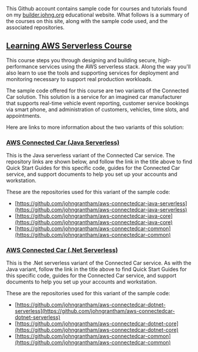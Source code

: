 This Github account contains sample code for courses and tutorials found on my [builder.johng.org](https://builder.johng.org) educational website. What follows is a summary of the courses on this site, along with the sample code used, and the associated repositories.

## [Learning AWS Serverless Course](https://builder.johng.org/courses/learning-aws-serverless)

This course steps you through designing and building secure, high-performance services using the AWS serverless stack. Along the way you'll also learn to use the tools and supporting services for deployment and monitoring necessary to support real production workloads. 

The sample code offered for this course are two variants of the Connected Car solution. This solution is a service for an imagined car manufacturer that supports real-time vehicle event reporting, customer service bookings via smart phone, and administration of customers, vehicles, time slots, and appointments.

Here are links to more information about the two variants of this solution:

### [AWS Connected Car (Java Serverless)](https://builder.johng.org/code/aws-connected-car-java-serverless)

This is the Java serverless variant of the Connected Car service. The repository links are shown below, and follow the link in the title above to find Quick Start Guides for this specific code, guides for the Connected Car service, and support documents to help you set up your accounts and workstation.

These are the repositories used for this variant of the sample code:

* [https://github.com/johngrantham/aws-connectedcar-java-serverless](https://github.com/johngrantham/aws-connectedcar-java-serverless)
* [https://github.com/johngrantham/aws-connectedcar-java-core](https://github.com/johngrantham/aws-connectedcar-java-core)
* [https://github.com/johngrantham/aws-connectedcar-common](https://github.com/johngrantham/aws-connectedcar-common)

### [AWS Connected Car (.Net Serverless)](https://builder.johng.org/code/aws-connected-car-dotnet-serverless)

This is the .Net serverless variant of the Connected Car service. As with the Java variant, follow the link in the title above to find Quick Start Guides for this specific code, guides for the Connected Car service, and support documents to help you set up your accounts and workstation.

These are the repositories used for this variant of the sample code:

* [https://github.com/johngrantham/aws-connectedcar-dotnet-serverless](https://github.com/johngrantham/aws-connectedcar-dotnet-serverless)
* [https://github.com/johngrantham/aws-connectedcar-dotnet-core](https://github.com/johngrantham/aws-connectedcar-dotnet-core)
* [https://github.com/johngrantham/aws-connectedcar-common](https://github.com/johngrantham/aws-connectedcar-common)
